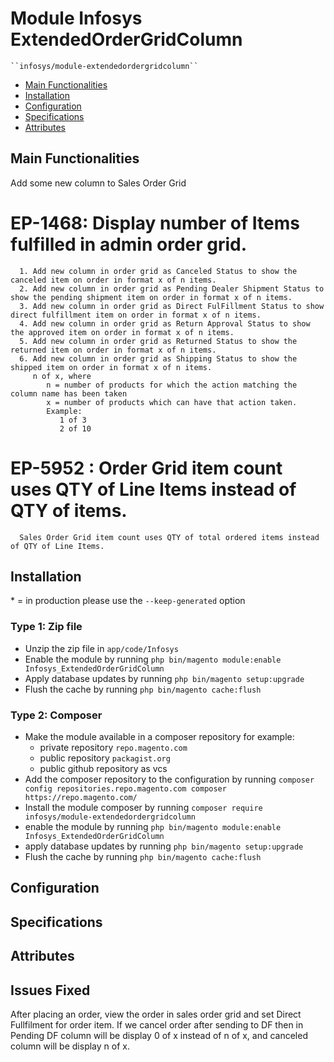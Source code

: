 # Module Infosys ExtendedOrderGridColumn

    ``infosys/module-extendedordergridcolumn``

 - [Main Functionalities](#markdown-header-main-functionalities)
 - [Installation](#markdown-header-installation)
 - [Configuration](#markdown-header-configuration)
 - [Specifications](#markdown-header-specifications)
 - [Attributes](#markdown-header-attributes)


## Main Functionalities
   Add some new column to Sales Order Grid
   # EP-1468: Display number of Items fulfilled in admin order grid.
      1. Add new column in order grid as Canceled Status to show the canceled item on order in format x of n items.
      2. Add new column in order grid as Pending Dealer Shipment Status to show the pending shipment item on order in format x of n items.
      3. Add new column in order grid as Direct FulFillment Status to show direct fulfillment item on order in format x of n items.
      4. Add new column in order grid as Return Approval Status to show the approved item on order in format x of n items.
      5. Add new column in order grid as Returned Status to show the returned item on order in format x of n items.
      6. Add new column in order grid as Shipping Status to show the shipped item on order in format x of n items.
         n of x, where
            n = number of products for which the action matching the column name has been taken
            x = number of products which can have that action taken.
            Example: 
               1 of 3
               2 of 10  
   # EP-5952 : Order Grid item count uses QTY of Line Items instead of QTY of items.
      Sales Order Grid item count uses QTY of total ordered items instead of QTY of Line Items.
## Installation
\* = in production please use the `--keep-generated` option

### Type 1: Zip file

 - Unzip the zip file in `app/code/Infosys`
 - Enable the module by running `php bin/magento module:enable Infosys_ExtendedOrderGridColumn`
 - Apply database updates by running `php bin/magento setup:upgrade`
 - Flush the cache by running `php bin/magento cache:flush`

### Type 2: Composer

 - Make the module available in a composer repository for example:
    - private repository `repo.magento.com`
    - public repository `packagist.org`
    - public github repository as vcs
 - Add the composer repository to the configuration by running `composer config repositories.repo.magento.com composer https://repo.magento.com/`
 - Install the module composer by running `composer require infosys/module-extendedordergridcolumn`
 - enable the module by running `php bin/magento module:enable Infosys_ExtendedOrderGridColumn`
 - apply database updates by running `php bin/magento setup:upgrade`
 - Flush the cache by running `php bin/magento cache:flush`


## Configuration



## Specifications



## Attributes



## Issues Fixed
   After placing an order, view the order in sales order grid and set Direct Fullfilment for order item.
   If we cancel order after sending to DF then in Pending DF column will be display 0 of x instead of n of x,
   and canceled column will be display n of x.
 